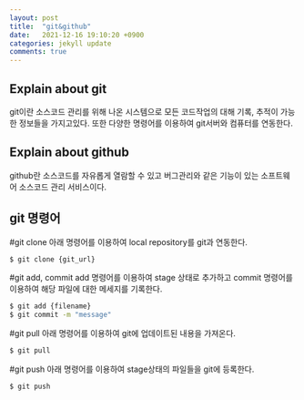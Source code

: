 ```yaml
---
layout: post
title:  "git&github"
date:   2021-12-16 19:10:20 +0900
categories: jekyll update
comments: true
---
```


Explain about git
---
git이란 소스코드 관리를 위해 나온 시스템으로 모든 코드작업의 대해 기록, 추적이 가능한 정보들을 가지고있다. 또한 다양한 명령어를 이용하여 git서버와 컴퓨터를 연동한다.

Explain about github
---
github란 소스코드를 자유롭게 열람할 수 있고 버그관리와 같은 기능이 있는 소프트웨어 소스코드 관리 서비스이다.

git 명령어
---
#git clone
아래 명령어를 이용하여 local repository를 git과 연동한다.
```bash
$ git clone {git_url}
```
#git add, commit
add 명령어를 이용하여 stage 상태로 추가하고 commit 명령어를 이용하여 해당 파일에 대한 메세지를 기록한다.
```bash
$ git add {filename}
$ git commit -m "message"
```
#git pull
아래 명령어를 이용하여 git에 업데이트된 내용을 가져온다.
```bash
$ git pull
```
#git push
아래 명령어를 이용하여 stage상태의 파일들을 git에 등록한다.
```bash
$ git push
```

